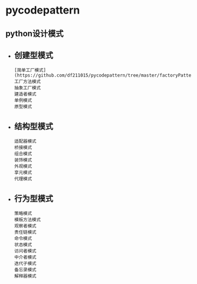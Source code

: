 # pycodepattern
## python设计模式
- 创建型模式
  - 
      [简单工厂模式](https://github.com/df211015/pycodepattern/tree/master/factoryPattern/simpleFactory)
      工厂方法模式
      抽象工厂模式
      建造者模式
      单例模式
      原型模式
- 结构型模式
  - 
      适配器模式
      桥接模式
      组合模式
      装饰模式
      外观模式
      享元模式
      代理模式
- 行为型模式
  - 
      策略模式
      模板方法模式
      观察者模式
      责任链模式
      命令模式
      状态模式
      访问者模式
      中介者模式
      迭代子模式
      备忘录模式
      解释器模式
